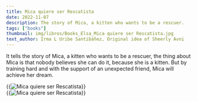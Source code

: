 ```yaml
---
title: Mica quiere ser Rescatista
date: 2022-11-07
description: The story of Mica, a kitten who wants to be a rescuer.
tags: ["books"]
thumbnail: img/libros/Books_Elsa_Mica quiere ser Rescatista.jpg
text_author: Irma L Uribe Santibáñez, Original idea of Sheerly Avni
---
```


It tells the story of Mica, a kitten who wants to be a rescuer, the thing about Mica is that nobody believes she can do it, because she is a kitten. But by training hard and with the support of an unexpected friend, Mica will achieve her dream.

{{<image class="rounded"  src="img/libros/Book_Mica_1.jpg" alt="Mica quiere ser Rescatista">}}
<br>
{{<image class="rounded"  src="img/libros/7_Book_Mica quiere ser Rescatista.jpg" alt="Mica quiere ser Rescatista">}}
